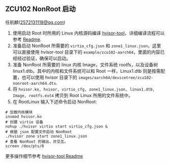 ## ZCU102 NonRoot 启动
任航麒(2572131118@qq.com)
1. 使用启动 Root 时所用的 Linux 内核源码编译 [hvisor-tool](https://github.com/syswonder/hvisor-tool)，详细编译流程可以参考 [Readme](https://github.com/syswonder/hvisor-tool/blob/main/README-zh.md).
2. 准备启动 NonRoot 所需要的 ```virtio_cfg.json``` 和 ```zone1_linux.json```，这里可以直接使用 hvisor-tool 目录下的 ```example/zcu102-aarch64```，里面的内容已经经过验证，确保可以启动。
3. 准备 NonRoot 所需要的 linux 内核 Image，文件系统 rootfs，以及设备树 linux1.dtb。其中的内核和文件系统可以和 Root 一样，Linux1.dtb 则是按需配置，也可以使用 hvisor 目录下的 ```images/aarch64/devicetree/zcu102-nonroot-aarch64.dts```.
4. 将 ```hvisor.ko, hvisor, virtio_cfg, zone1_linux.json, linux1.dtb, Image, rootfs.ext4``` 拷贝到 Root Linux 所用的文件系统中。
5. 在 RootLinux 输入下述命令启动 NonRoot:
```
# 加载内核模块
insmod hvisor.ko
# 创建 virtio 设备
nohup ./hvisor virtio start virtio_cfg.json &
# 根据 json 配置文件启动 NonRoot
./hvisor zone start zone1_linux.json 
# 查看 NonRoot 的输出，并交互。
screen /dev/pts/0
```
更多操作细节参考 [hvisor-tool Readme](https://github.com/syswonder/hvisor-tool/blob/main/README-zh.md)